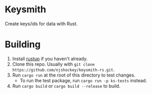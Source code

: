 # Keysmith

Create keys/ids for data with Rust.

# Building
1. Install [rustup](https://www.rust-lang.org/tools/install) if you haven't already.
2. Clone this repo. Usually with `git clone https://github.com/njshockey/keysmith-rs.git`.
3. Run `cargo run` at the root of this directory to test changes.
   - To run the test package, run `cargo run -p ks-tests` instead.
4. Run `cargo build` or `cargo build --release` to build.
